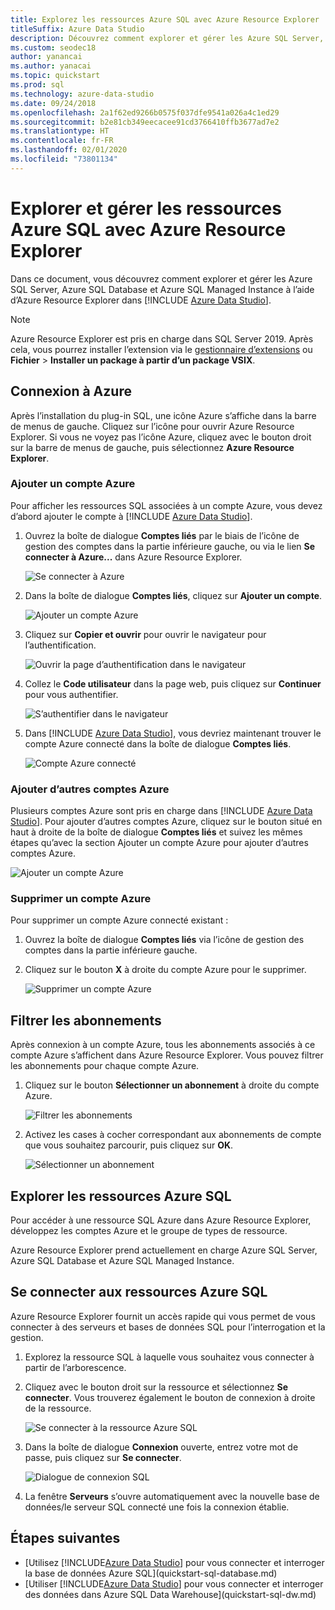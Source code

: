 ```yaml
---
title: Explorez les ressources Azure SQL avec Azure Resource Explorer
titleSuffix: Azure Data Studio
description: Découvrez comment explorer et gérer les Azure SQL Server, Azure SQL Database et Azure SQL Managed Instance à l’aide d’Azure Resource Explorer.
ms.custom: seodec18
author: yanancai
ms.author: yanacai
ms.topic: quickstart
ms.prod: sql
ms.technology: azure-data-studio
ms.date: 09/24/2018
ms.openlocfilehash: 2a1f62ed9266b0575f037dfe9541a026a4c1ed29
ms.sourcegitcommit: b2e81cb349eecacee91cd3766410ffb3677ad7e2
ms.translationtype: HT
ms.contentlocale: fr-FR
ms.lasthandoff: 02/01/2020
ms.locfileid: "73801134"
---
```

# <a name="explore-and-manage-azure-sql-resources-with-azure-resource-explorer"></a>Explorer et gérer les ressources Azure SQL avec Azure Resource Explorer

Dans ce document, vous découvrez comment explorer et gérer les Azure SQL Server, Azure SQL Database et Azure SQL Managed Instance à l’aide d’Azure Resource Explorer dans [!INCLUDE [Azure Data Studio](../includes/name-sos-short.md)].

>[!NOTE]
>Azure Resource Explorer est pris en charge dans SQL Server 2019. Après cela, vous pourrez installer l’extension via le [gestionnaire d’extensions](extensions.md) ou **Fichier** > **Installer un package à partir d’un package VSIX**.

## <a name="connect-to-azure"></a>Connexion à Azure

Après l’installation du plug-in SQL, une icône Azure s’affiche dans la barre de menus de gauche. Cliquez sur l’icône pour ouvrir Azure Resource Explorer. Si vous ne voyez pas l’icône Azure, cliquez avec le bouton droit sur la barre de menus de gauche, puis sélectionnez **Azure Resource Explorer**.

### <a name="add-an-azure-account"></a>Ajouter un compte Azure

Pour afficher les ressources SQL associées à un compte Azure, vous devez d’abord ajouter le compte à [!INCLUDE [Azure Data Studio](../includes/name-sos-short.md)].

1. Ouvrez la boîte de dialogue **Comptes liés** par le biais de l’icône de gestion des comptes dans la partie inférieure gauche, ou via le lien **Se connecter à Azure...**  dans Azure Resource Explorer.

    ![Se connecter à Azure](media/azure-resource-explorer/sign-in-to-azure.png)

2. Dans la boîte de dialogue **Comptes liés**, cliquez sur **Ajouter un compte**.

    ![Ajouter un compte Azure](media/azure-resource-explorer/add-an-azure-account.png)

3. Cliquez sur **Copier et ouvrir** pour ouvrir le navigateur pour l’authentification.

    ![Ouvrir la page d’authentification dans le navigateur](media/azure-resource-explorer/open-authentication-in-browser.png)

4. Collez le **Code utilisateur** dans la page web, puis cliquez sur **Continuer** pour vous authentifier.

    ![S’authentifier dans le navigateur](media/azure-resource-explorer/authenticate-in-browser.png)

5. Dans [!INCLUDE [Azure Data Studio](../includes/name-sos-short.md)], vous devriez maintenant trouver le compte Azure connecté dans la boîte de dialogue **Comptes liés**.

    ![Compte Azure connecté](media/azure-resource-explorer/signed-in-azure-account.png)

### <a name="add-more-azure-accounts"></a>Ajouter d’autres comptes Azure

Plusieurs comptes Azure sont pris en charge dans [!INCLUDE [Azure Data Studio](../includes/name-sos-short.md)]. Pour ajouter d’autres comptes Azure, cliquez sur le bouton situé en haut à droite de la boîte de dialogue **Comptes liés** et suivez les mêmes étapes qu’avec la section Ajouter un compte Azure pour ajouter d’autres comptes Azure.

![Ajouter un compte Azure](media/azure-resource-explorer/add-more-azure-account.png)

### <a name="remove-an-azure-account"></a>Supprimer un compte Azure

Pour supprimer un compte Azure connecté existant :

1. Ouvrez la boîte de dialogue **Comptes liés** via l’icône de gestion des comptes dans la partie inférieure gauche.
2. Cliquez sur le bouton **X** à droite du compte Azure pour le supprimer.

    ![Supprimer un compte Azure](media/azure-resource-explorer/remove-azure-account.png)

## <a name="filter-subscription"></a>Filtrer les abonnements

Après connexion à un compte Azure, tous les abonnements associés à ce compte Azure s’affichent dans Azure Resource Explorer. Vous pouvez filtrer les abonnements pour chaque compte Azure.

1. Cliquez sur le bouton **Sélectionner un abonnement** à droite du compte Azure.

   ![Filtrer les abonnements](media/azure-resource-explorer/filter-subscription.png)

2. Activez les cases à cocher correspondant aux abonnements de compte que vous souhaitez parcourir, puis cliquez sur **OK**.

   ![Sélectionner un abonnement](media/azure-resource-explorer/select-subscription.png)

## <a name="explore-azure-sql-resources"></a>Explorer les ressources Azure SQL

Pour accéder à une ressource SQL Azure dans Azure Resource Explorer, développez les comptes Azure et le groupe de types de ressource.

Azure Resource Explorer prend actuellement en charge Azure SQL Server, Azure SQL Database et Azure SQL Managed Instance.

## <a name="connect-to-azure-sql-resources"></a>Se connecter aux ressources Azure SQL

Azure Resource Explorer fournit un accès rapide qui vous permet de vous connecter à des serveurs et bases de données SQL pour l’interrogation et la gestion.

1. Explorez la ressource SQL à laquelle vous souhaitez vous connecter à partir de l’arborescence.
2. Cliquez avec le bouton droit sur la ressource et sélectionnez **Se connecter**. Vous trouverez également le bouton de connexion à droite de la ressource.

   ![Se connecter à la ressource Azure SQL](media/azure-resource-explorer/connect-to-azure-sql-resource.png)

3. Dans la boîte de dialogue **Connexion** ouverte, entrez votre mot de passe, puis cliquez sur **Se connecter**.

   ![Dialogue de connexion SQL](media/azure-resource-explorer/sql-connection-dialog.png)
4. La fenêtre **Serveurs** s’ouvre automatiquement avec la nouvelle base de données/le serveur SQL connecté une fois la connexion établie.

## <a name="next-steps"></a>Étapes suivantes

- [Utilisez [!INCLUDE[Azure Data Studio](../includes/name-sos-short.md)] pour vous connecter et interroger la base de données Azure SQL](quickstart-sql-database.md)
- [Utiliser [!INCLUDE[Azure Data Studio](../includes/name-sos-short.md)] pour vous connecter et interroger des données dans Azure SQL Data Warehouse](quickstart-sql-dw.md)